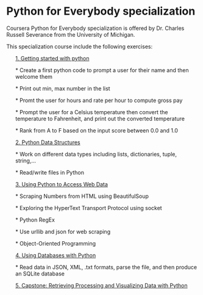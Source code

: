 <h1>Python for Everybody specialization</h1>

<p>Coursera Python for Everybody specialization is offered by Dr. Charles Russell Severance from the University of Michigan.</p>


<p>This specialization course include the following exercises:</p>

<ol> <a href='1_Getting_Started_with_Python'> 1. Getting started with python</a>
<p></p>
<p>* Create a first python code to prompt a user for their name and then welcome them</p>
<p>* Print out min, max number in the list</p>
<p>* Promt the user for hours and rate per hour to compute gross pay</p>
<p>* Prompt the user for a Celsius temperature then convert the temperature to Fahrenheit, and print out the converted temperature </p>
<p>* Rank from A to F based on the input score between 0.0 and 1.0</p>
</ol>
    
<ol><a href='2_Python_Data_Structures'> 2. Python Data Structures</a>
<p></p>
<p>* Work on different data types including lists, dictionaries, tuple, string,...</p>
<p>* Read/write files in Python</p>
</ol>
   
<ol><a href='3_Using_Python_to_Access_Web_Data'> 3. Using Python to Access Web Data</a>
<p></p>
<p>* Scraping Numbers from HTML using BeautifulSoup</p> 
<p>* Exploring the HyperText Transport Protocol using socket</p>
<p>* Python RegEx</p>
<p>* Use urllib and json for web scraping</p>
<p>* Object-Oriented Programming</p>
</ol>

<ol><a href='4_Using_Databases_with_Python'> 4. Using Databases with Python</a>
<p></p>
<p>* Read data in JSON, XML, .txt formats, parse the file, and then produce an SQLite database</p>
</ol>
<ol><a href='5_Capstone_Projects'> 5. Capstone: Retrieving Processing and Visualizing Data with Python</a>
<p></p>
